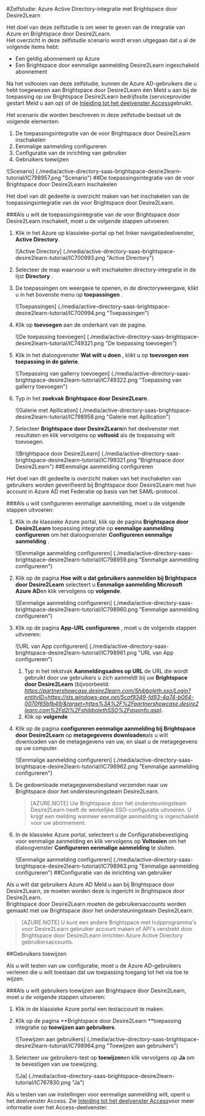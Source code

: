<properties 
    pageTitle="Zelfstudie: Azure Active Directory-integratie met Brightspace door Desire2Learn | Microsoft Azure" 
    description="Leer hoe u Brightspace door Desire2Learn gebruiken met Azure Active Directory om te schakelen van eenmalige aanmelding, geautomatiseerd inrichting en meer." 
    services="active-directory" 
    authors="jeevansd"  
    documentationCenter="na" 
    manager="femila"/>
<tags 
    ms.service="active-directory" 
    ms.devlang="na" 
    ms.topic="article" 
    ms.tgt_pltfrm="na" 
    ms.workload="identity" 
    ms.date="09/29/2016" 
    ms.author="jeedes" />

#<a name="tutorial-azure-active-directory-integration-with-brightspace-by-desire2learn"></a>Zelfstudie: Azure Active Directory-integratie met Brightspace door Desire2Learn

Het doel van deze zelfstudie is om weer te geven van de integratie van Azure en Brightspace door Desire2Learn.  
Het overzicht in deze zelfstudie scenario wordt ervan uitgegaan dat u al de volgende items hebt:

-   Een geldig abonnement op Azure
-   Een Brightspace door eenmalige aanmelding Desire2Learn ingeschakeld abonnement

Na het voltooien van deze zelfstudie, kunnen de Azure AD-gebruikers die u hebt toegewezen aan Brightspace door Desire2Learn één Meld u aan bij de toepassing op uw Brightspace Desire2Learn bedrijfssite (serviceprovider gestart Meld u aan op) of de [Inleiding tot het deelvenster Access](active-directory-saas-access-panel-introduction.md)gebruikt.

Het scenario die worden beschreven in deze zelfstudie bestaat uit de volgende elementen:

1.  De toepassingsintegratie van de voor Brightspace door Desire2Learn inschakelen
2.  Eenmalige aanmelding configureren
3.  Configuratie van de inrichting van gebruiker
4.  Gebruikers toewijzen

![Scenario] (./media/active-directory-saas-brightspace-desire2learn-tutorial/IC798957.png "Scenario")
##<a name="enabling-the-application-integration-for-brightspace-by-desire2learn"></a>De toepassingsintegratie van de voor Brightspace door Desire2Learn inschakelen

Het doel van dit gedeelte is overzicht maken van het inschakelen van de toepassingsintegratie van de voor Brightspace door Desire2Learn.

###<a name="to-enable-the-application-integration-for-brightspace-by-desire2learn-perform-the-following-steps"></a>Als u wilt de toepassingsintegratie van de voor Brightspace door Desire2Learn inschakelt, moet u de volgende stappen uitvoeren:

1.  Klik in het Azure op klassieke-portal op het linker navigatiedeelvenster, **Active Directory**.

    ![Active Directory] (./media/active-directory-saas-brightspace-desire2learn-tutorial/IC700993.png "Active Directory")

2.  Selecteer de map waarvoor u wilt inschakelen directory-integratie in de lijst **Directory** .

3.  De toepassingen om weergave te openen, in de directoryweergave, klikt u in het bovenste menu op **toepassingen** .

    ![Toepassingen] (./media/active-directory-saas-brightspace-desire2learn-tutorial/IC700994.png "Toepassingen")

4.  Klik op **toevoegen** aan de onderkant van de pagina.

    ![De toepassing toevoegen] (./media/active-directory-saas-brightspace-desire2learn-tutorial/IC749321.png "De toepassing toevoegen")

5.  Klik in het dialoogvenster **Wat wilt u doen** , klikt u op **toevoegen een toepassing in de galerie**.

    ![Toepassing van gallerry toevoegen] (./media/active-directory-saas-brightspace-desire2learn-tutorial/IC749322.png "Toepassing van gallerry toevoegen")

6.  Typ in het **zoekvak** **Brightspace door Desire2Learn**.

    ![Galerie met Apllication] (./media/active-directory-saas-brightspace-desire2learn-tutorial/IC798958.png "Galerie met Apllication")

7.  Selecteer **Brightspace door Desire2Learn**in het deelvenster met resultaten en klik vervolgens op **voltooid** als de toepassing wilt toevoegen.

    ![Brightspace door Desire2Learn] (./media/active-directory-saas-brightspace-desire2learn-tutorial/IC799321.png "Brightspace door Desire2Learn")
##<a name="configuring-single-sign-on"></a>Eenmalige aanmelding configureren

Het doel van dit gedeelte is overzicht maken van het inschakelen van gebruikers worden geverifieerd bij Brightspace door Desire2Learn met hun account in Azure AD met Federatie op basis van het SAML-protocol.

###<a name="to-configure-single-sign-on-perform-the-following-steps"></a>Als u wilt configureren eenmalige aanmelding, moet u de volgende stappen uitvoeren:

1.  Klik in de klassieke Azure portal, klik op de pagina **Brightspace door Desire2Learn** toepassing integratie op **eenmalige aanmelding configureren** om het dialoogvenster **Configureren eenmalige aanmelding** .

    ![Eenmalige aanmelding configureren] (./media/active-directory-saas-brightspace-desire2learn-tutorial/IC798959.png "Eenmalige aanmelding configureren")

2.  Klik op de pagina **Hoe wilt u dat gebruikers aanmelden bij Brightspace door Desire2Learn** selecteert u **Eenmalige aanmelding Microsoft Azure AD**en klik vervolgens op **volgende**.

    ![Eenmalige aanmelding configureren] (./media/active-directory-saas-brightspace-desire2learn-tutorial/IC798960.png "Eenmalige aanmelding configureren")

3.  Klik op de pagina **App-URL configureren** , moet u de volgende stappen uitvoeren:

    ![URL van App configureren] (./media/active-directory-saas-brightspace-desire2learn-tutorial/IC798961.png "URL van App configureren")

    1.  Typ in het tekstvak **Aanmeldingsadres op URL** de URL die wordt gebruikt door uw gebruikers u zich aanmeldt bij uw **Brightspace door Desire2Learn** (bijvoorbeeld: *https://partnershowcase.desire2learn.com/Shibboleth.sso/Login?entityID=https://sts.windows-ppe.net/5caf9349-fd93-4a74-b064-0070f65bfb49/&target=https%3A%2F%2Fpartnershowcase.desire2learn.com%2Fd2l%2FshibbolethSSO%2Faspinfo.asp*).
    2.  Klik op **volgende**

4.  Klik op de pagina **configureren eenmalige aanmelding bij Brightspace door Desire2Learn** op **metagegevens downloaden**als u wilt downloaden van de metagegevens van uw, en slaat u de metagegevens op uw computer.

    ![Eenmalige aanmelding configureren] (./media/active-directory-saas-brightspace-desire2learn-tutorial/IC798962.png "Eenmalige aanmelding configureren")

5.  De gedownloade metagegevensbestand verzenden naar uw Brightspace door het ondersteuningsteam Desire2Learn.

    >[AZURE.NOTE] Uw Brightspace door het ondersteuningsteam Desire2Learn heeft de werkelijke SSO-configuratie uitvoeren.
U krijgt een melding wanneer eenmalige aanmelding is ingeschakeld voor uw abonnement.

6.  In de klassieke Azure portal, selecteert u de Configuratiebevestiging voor eenmalige aanmelding en klik vervolgens op **Voltooien** om het dialoogvenster **Configureren eenmalige aanmelding** te sluiten.

    ![Eenmalige aanmelding configureren] (./media/active-directory-saas-brightspace-desire2learn-tutorial/IC798963.png "Eenmalige aanmelding configureren")
##<a name="configuring-user-provisioning"></a>Configuratie van de inrichting van gebruiker

Als u wilt dat gebruikers Azure AD Meld u aan bij Brightspace door Desire2Learn, ze moeten worden deze is ingericht in Brightspace door Desire2Learn.  
Brightspace door Desire2Learn moeten de gebruikersaccounts worden gemaakt met uw Brightspace door het ondersteuningsteam Desire2Learn.

>[AZURE.NOTE] U kunt een andere Brightspace met hulpprogramma's voor Desire2Learn gebruiker account maken of API's verstrekt door Brightspace door Desire2Learn inrichten Azure Active Directory gebruikersaccounts.

##<a name="assigning-users"></a>Gebruikers toewijzen

Als u wilt testen van uw configuratie, moet u de Azure AD-gebruikers verlenen die u wilt toestaan dat uw toepassing toegang tot het via toe te wijzen.

###<a name="to-assign-users-to-brightspace-by-desire2learn-perform-the-following-steps"></a>Als u wilt gebruikers toewijzen aan Brightspace door Desire2Learn, moet u de volgende stappen uitvoeren:

1.  Klik in de klassieke Azure portal een testaccount te maken.

2.  Klik op de pagina **Brightspace door Desire2Learn **toepassing integratie op **toewijzen aan gebruikers**.

    ![Toewijzen aan gebruikers] (./media/active-directory-saas-brightspace-desire2learn-tutorial/IC798964.png "Toewijzen aan gebruikers")

3.  Selecteer uw gebruikers-test op **toewijzen**en klik vervolgens op **Ja** om te bevestigen van uw toewijzing.

    ![Ja] (./media/active-directory-saas-brightspace-desire2learn-tutorial/IC767830.png "Ja")

Als u testen van uw instellingen voor eenmalige aanmelding wilt, opent u het deelvenster Access. Zie [Inleiding tot het deelvenster Access](active-directory-saas-access-panel-introduction.md)voor meer informatie over het Access-deelvenster.
